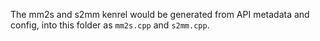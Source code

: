 The mm2s and s2mm kenrel would be generated from API metadata and config, into this folder as `mm2s.cpp` and `s2mm.cpp`.
